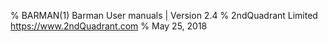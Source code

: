 % BARMAN(1) Barman User manuals | Version 2.4
% 2ndQuadrant Limited <https://www.2ndQuadrant.com>
% May 25, 2018
